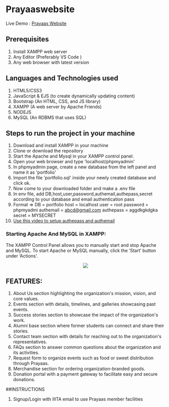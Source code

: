 # Prayaaswebsite
Live Demo : [Prayaas Website](https://desert-sand-goshawk-kilt.cyclic.app/)

## Prerequisites
1. Install XAMPP web server
2. Any Editor (Preferably VS Code )
3. Any web browser with latest version

## Languages and Technologies used
1. HTML5/CSS3
2. JavaScript & EJS (to create dynamically updating content)
3. Bootstrap (An HTML, CSS, and JS library)
4. XAMPP (A web server by Apache Friends)
5. NODEJS
6. MySQL (An RDBMS that uses SQL)

## Steps to run the project in your machine
1. Download and install XAMPP in your machine
2. Clone or download the repository
3. Start the Apache and Mysql in your XAMPP control panel.
4. Open your web browser and type 'localhost/phpmyadmin'
5. In phpmyadmin page, create a new database from the left panel and name it as 'portfolio'
6. Import the file 'portfolio.sql' inside your newly created database and click ok.
7. Now come to your downloaded folder and make a .env file
8. In env file, add DB,host,user,password,authemail,authepass,secret according to your database and email authentication pass
9. Format =>
	DB = portfolio
	host = localhost
	user = root
	password = phpmyadmi
	authemail = abcd@gmail.com
	authepass = aggdkgkdgka
	secret = MYSECRET
10.  [Use this video to setup authepass and authemail](https://www.youtube.com/watch?v=thAP7Fvrql4)
    
### Starting Apache And MySQL in XAMPP:
  The XAMPP Control Panel allows you to manually start and stop Apache and MySQL. To start Apache or MySQL manually, click the ‘Start’ button under ‘Actions’.

<p align="center"><img src="https://user-images.githubusercontent.com/36665975/59350977-fcc68900-8d3a-11e9-9450-e5c478497caa.png"></img></p>

## FEATURES:
1. About Us section highlighting the organization's mission, vision, and core values.
2. Events section with details, timelines, and galleries showcasing past events.
3. Success stories section to showcase the impact of the organization's work.
4. Alumni base section where former students can connect and share their stories.
5. Contact team section with details for reaching out to the organization's representatives.
6. FAQs section to answer common questions about the organization and its activities.
7. Request form to organize events such as food or sweet distribution through Prayaas.
8. Merchandise section for ordering organization-branded goods.
9. Donation portal with a payment gateway to facilitate easy and secure donations.

##INSTRUCTIONS
1. Signup/Login with IIITA email to use Prayaas member facilities
